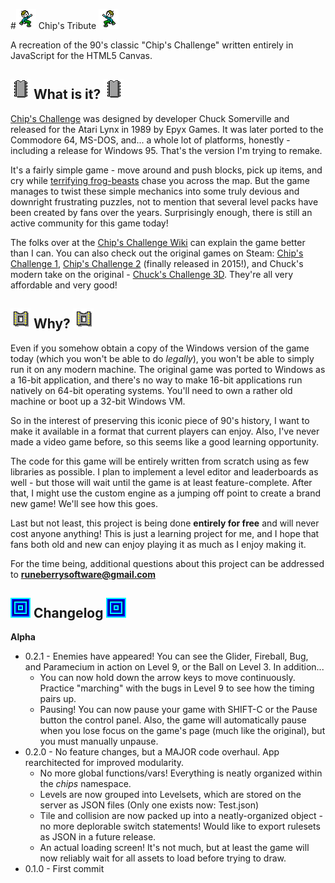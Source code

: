 #![CHIP_EAST](https://raw.githubusercontent.com/dolphinspired/CHIPS/master/img/chip_east.png) Chip's Tribute ![CHIPS_WEST](https://raw.githubusercontent.com/dolphinspired/CHIPS/master/img/chip_west.png)

A recreation of the 90's classic "Chip's Challenge" written entirely in JavaScript for the HTML5 Canvas.

## ![ITEM_CHIP](https://raw.githubusercontent.com/dolphinspired/CHIPS/master/img/item_chip.png) What is it? ![ITEM_CHIP](https://raw.githubusercontent.com/dolphinspired/CHIPS/master/img/item_chip.png)

[Chip's Challenge](https://en.wikipedia.org/wiki/Chip%27s_Challenge) was designed by developer Chuck Somerville and released for the Atari Lynx in 1989 by Epyx Games. It was later ported to the Commodore 64, MS-DOS, and... a whole lot of platforms, honestly - including a release for Windows 95. That's the version I'm trying to remake.

It's a fairly simple game - move around and push blocks, pick up items, and cry while [terrifying frog-beasts](http://chipschallenge.wikia.com/wiki/Teeth) chase you across the map. But the game manages to twist these simple mechanics into some truly devious and downright frustrating puzzles, not to mention that several level packs have been created by fans over the years. Surprisingly enough, there is still an active community for this game today!

The folks over at the [Chip's Challenge Wiki](http://chipschallenge.wikia.com/wiki/Chip%27s_Challenge_Wiki) can explain the game better than I can. You can also check out the original games on Steam: [Chip's Challenge 1](http://store.steampowered.com/app/346850/), [Chip's Challenge 2](http://store.steampowered.com/app/348300/) (finally released in 2015!), and Chuck's modern take on the original - [Chuck's Challenge 3D](http://store.steampowered.com/app/262590/). They're all very affordable and very good!

## ![SOCKET](https://raw.githubusercontent.com/dolphinspired/CHIPS/master/img/socket.png) Why? ![SOCKET](https://raw.githubusercontent.com/dolphinspired/CHIPS/master/img/socket.png)

Even if you somehow obtain a copy of the Windows version of the game today (which you won't be able to do *legally*), you won't be able to simply run it on any modern machine. The original game was ported to Windows as a 16-bit application, and there's no way to make 16-bit applications run natively on 64-bit operating systems. You'll need to own a rather old machine or boot up a 32-bit Windows VM.

So in the interest of preserving this iconic piece of 90's history, I want to make it available in a format that current players can enjoy. Also, I've never made a video game before, so this seems like a good learning opportunity.

The code for this game will be entirely written from scratch using as few libraries as possible. I plan to implement a level editor and leaderboards as well - but those will wait until the game is at least feature-complete. After that, I might use the custom engine as a jumping off point to create a brand new game! We'll see how this goes.

Last but not least, this project is being done **entirely for free** and will never cost anyone anything! This is just a learning project for me, and I hope that fans both old and new can enjoy playing it as much as I enjoy making it.

For the time being, additional questions about this project can be addressed to **runeberrysoftware@gmail.com**

## ![EXIT](https://raw.githubusercontent.com/dolphinspired/CHIPS/master/img/exit.png) Changelog ![EXIT](https://raw.githubusercontent.com/dolphinspired/CHIPS/master/img/exit.png)

**Alpha**
* 0.2.1 - Enemies have appeared! You can see the Glider, Fireball, Bug, and Paramecium in action on Level 9, or the Ball on Level 3. In addition...
  * You can now hold down the arrow keys to move continuously. Practice "marching" with the bugs in Level 9 to see how the timing pairs up.
  * Pausing! You can now pause your game with SHIFT-C or the Pause button the control panel. Also, the game will automatically pause when you lose focus on the game's page (much like the original), but you must manually unpause.
* 0.2.0 - No feature changes, but a MAJOR code overhaul. App rearchitected for improved modularity.
  * No more global functions/vars! Everything is neatly organized within the *chips* namespace.
  * Levels are now grouped into Levelsets, which are stored on the server as JSON files (Only one exists now: Test.json)
  * Tile and collision are now packed up into a neatly-organized object - no more deplorable switch statements! Would like to export rulesets as JSON in a future release.
  * An actual loading screen! It's not much, but at least the game will now reliably wait for all assets to load before trying to draw.
* 0.1.0 - First commit